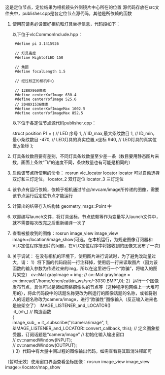 这是定位节点，定位结果为相机镜头外侧镜片中心所在的位置
源代码存放在src文件夹中，publisher.cpp是各定位节点源代码，其他是所依赖的函数

1. 使用前请务必设置好相机和灯具坐标信息，代码段如下：

    以下位于vlcCommonInclude.hpp：

        #define pi 3.1415926

        // 灯具高度
        #define HightofLED 150

        // 焦距
        #define focalLength 1.5

        // 经过校正的相机中心

        // 1280X960像素
        #define centerXofImage 630.4
        #define centerYofImage 525.6
        // 2048X1536像素
        #define centerXofImageMax 1002.5
        #define centerYofImageMax 852.5

    以下位于各定位节点源代码publisher.cpp：

    struct position P1 = {	// LED 序号
		1,		// ID_max,最大条纹数目 
		1,		// ID_min，最小条纹数目
		-470,	// LED灯具的真实位置,x坐标
		940,	// LED灯具的真实位置,y坐标
	};



    
2. 灯具条纹数目要有差别，不同灯具条纹数量至少差一条（数目要用静态图片来数，画面上条纹“飞”的速度不同，条纹数量也有可能是相同的）

3. 启动该节点所使用的命令：
    rosrun vlc_locator locator
    locator    可以自动选择双灯和三灯定位。
    locator_2  双灯定位
    locator_3  三灯定位

4. 该节点有运行依赖，依赖于相机通过节点/mvcam/image所传递的图像，需要该节点运行后定位节点才能运行

5. 计算出的结果存入结构体 geometry_msgs::Point 中

6. 欢迎编写launch文件，将灯具坐标，节点依赖等作为变量写入launch文件中，就不需要每次改完之后重新编译一次了

7. 查看被接收到的图像：rosrun image_view image_view image:=/location/image_show(可选，在本机运行，为规避图像订阅器和VLC定位程序抢图片的问题，在VLC定位程序中将接收到的图像又发布了一次)

8. 关于调试：
    在没有相机的环境下，使用图片进行调试时，为了避免改动量过大，请：
    1）将下面的代码段前一行注释掉，使用后一行来读取图片（因为该函数的输入参数为传递过来的img，所以在这里进行一个“欺骗”，将输入的图片架空）
        cv::Mat grayImage = img;
        // cv::Mat grayImage = cv::imread("/home/chen/catkin_ws/src/-3030.BMP",0);
    2）运行一个图像发布节点，具体可以是诸如网络摄像头的节点等（这种程序包网络上一大堆可用的），将此代码段中的话题名称更改为所运行的图像话题的名称，或者将别人的话题名称改为camera/image，进行“欺骗性”图像输入（反正输入进来也是被架空了）
        IMAGE_LISTENER_and_LOCATOR()  
        :it_(nh_) // 构造函数  
        {  
            image_sub_ = it_.subscribe("/camera/image", 1, &IMAGE_LISTENER_and_LOCATOR::convert_callback, this); // 定义图象接受器，订阅话题是“camera/image”
            // 初始化输入输出窗口  
            // cv::namedWindow(INPUT);  
            // cv::namedWindow(OUTPUT);  
        }
    3）代码中有大量中间过程的图像输出代码，如需查看将其取消注释即可


（暂时无效）使用窗口界面查看坐标图像：rosrun image_view image_view image:=/locator/map_show
